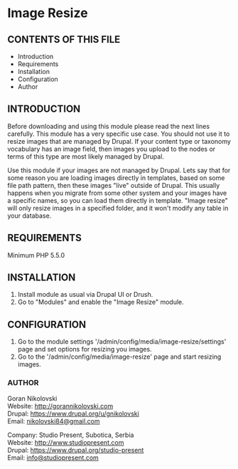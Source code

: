 # Image Resize

## CONTENTS OF THIS FILE

  * Introduction
  * Requirements
  * Installation
  * Configuration
  * Author

## INTRODUCTION

Before downloading and using this module please read the next lines carefully.
This module has a very specific use case. You should not use it to resize images
that are managed by Drupal. If your content type or taxonomy vocabulary has an
image field, then images you upload to the nodes or terms of this type are most
likely managed by Drupal.

Use this module if your images are not managed by Drupal. Lets say that for some
reason you are loading images directly in templates, based on some file path
pattern, then these images "live" outside of Drupal. This usually happens when
you migrate from some other system and your images have a specific names, so you
can load them directly in template. "Image resize" will only resize images in a
specified folder, and it won't modify any table in your database.

## REQUIREMENTS

Minimum PHP 5.5.0

## INSTALLATION

1. Install module as usual via Drupal UI or Drush.
2. Go to "Modules" and enable the "Image Resize" module.

## CONFIGURATION

1. Go to the module settings '/admin/config/media/image-resize/settings' page
and set options for resizing you images.
2. Go to the '/admin/config/media/image-resize' page and start resizing images.

### AUTHOR

Goran Nikolovski  
Website: http://gorannikolovski.com  
Drupal: https://www.drupal.org/u/gnikolovski  
Email: nikolovski84@gmail.com  

Company: Studio Present, Subotica, Serbia  
Website: http://www.studiopresent.com  
Drupal: https://www.drupal.org/studio-present  
Email: info@studiopresent.com  
